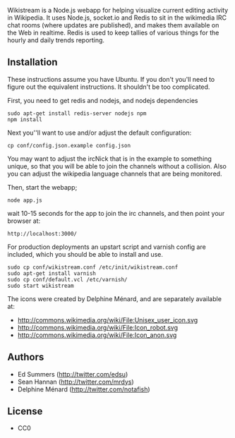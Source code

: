 Wikistream is a Node.js webapp for helping visualize current editing
activity in Wikipedia. It uses Node.js, socket.io and Redis to sit in the
wikimedia IRC chat rooms (where updates are published), and makes them available
on the Web in realtime. Redis is used to keep tallies of various things 
for the hourly and daily trends reporting.

Installation
------------

These instructions assume you have Ubuntu. If you don't you'll need to figure
out the equivalent instructions. It shouldn't be too complicated. 

First, you need to get redis and nodejs, and nodejs dependencies

    sudo apt-get install redis-server nodejs npm
    npm install

Next you''ll want to use and/or adjust the default configuration:

    cp conf/config.json.example config.json
    
You may want to adjust the ircNick that is in the example to something unique,
so that you will be able to join the channels without a collision. Also you 
can adjust the wikipedia language channels that are being monitored.

Then, start the webapp;

    node app.js

wait 10-15 seconds for the app to join the irc channels, and then
point your browser at:

    http://localhost:3000/

For production deployments an upstart script and varnish config are included, 
which you should be able to install and use.

    sudo cp conf/wikistream.conf /etc/init/wikistream.conf
    sudo apt-get install varnish
    sudo cp conf/default.vcl /etc/varnish/
    sudo start wikistream

The icons were created by Delphine Ménard, and are separately available at:

* http://commons.wikimedia.org/wiki/File:Unisex_user_icon.svg
* http://commons.wikimedia.org/wiki/File:Icon_robot.svg
* http://commons.wikimedia.org/wiki/File:Icon_anon.svg

Authors
-------

* Ed Summers (http://twitter.com/edsu)
* Sean Hannan (http://twitter.com/mrdys)
* Delphine Ménard (http://twitter.com/notafish)

License
-------

* CC0
